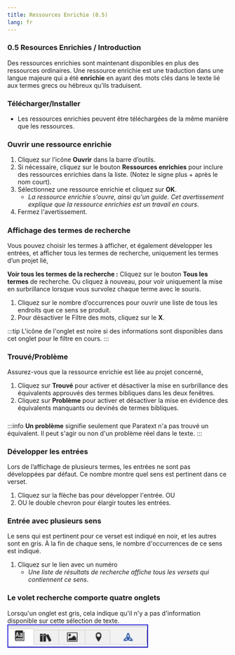 ```yaml
---
title: Ressources Enrichie (0.5)
lang: fr
---
```

### 0.5 Resources Enrichies / Introduction

Des ressources enrichies sont maintenant disponibles en plus des ressources ordinaires. Une ressource enrichie est une traduction dans une langue majeure qui a été **enrichie** en ayant des mots clés dans le texte lié aux termes grecs ou hébreux qu’ils traduisent.

### Télécharger/Installer

- Les ressources enrichies peuvent être téléchargées de la même manière que les ressources.

### Ouvrir une ressource enrichie

1.  Cliquez sur l’icône **Ouvrir** dans la barre d’outils.
1.  Si nécessaire, cliquez sur le bouton **Ressources enrichies** pour inclure des ressources enrichies dans la liste. (Notez le signe plus + après le nom court).
1.  Sélectionnez une ressource enrichie et cliquez sur **OK**.
    - *La ressource enrichie s'ouvre, ainsi qu'un guide. Cet avertissement explique que la ressource enrichies est un travail en cours*.
1.  Fermez l'avertissement.

##### 

### Affichage des termes de recherche

Vous pouvez choisir les termes à afficher, et également développer les entrées, et afficher tous les termes de recherche, uniquement les termes d’un projet lié,

**Voir tous les termes de la recherche :** Cliquez sur le bouton **Tous les termes** de recherche. Ou cliquez à nouveau, pour voir uniquement la mise en surbrillance lorsque vous survolez chaque terme avec le souris.

1.  Cliquez sur le nombre d’occurrences pour ouvrir une liste de tous les endroits que ce sens se produit.
1.  Pour désactiver le Filtre des mots, cliquez sur le **X**.

:::tip
L'icône de l'onglet est noire si des informations sont disponibles dans cet onglet pour le filtre en cours.
:::
### Trouvé/Problème

Assurez-vous que la ressource enrichie est liée au projet concerné,

1.  Cliquez sur **Trouvé** pour activer et désactiver la mise en surbrillance des équivalents approuvés des termes bibliques dans les deux fenêtres.
1.  Cliquez sur **Problème** pour activer et désactiver la mise en évidence des équivalents manquants ou devinés de termes bibliques.

##### 

:::info
**Un problème** signifie seulement que Paratext n'a pas trouvé un équivalent. Il peut s'agir ou non d'un problème réel dans le texte.
:::

### Développer les entrées

Lors de l’affichage de plusieurs termes, les entrées ne sont pas développées par défaut. Ce nombre montre quel sens est pertinent dans ce verset.

1.  Cliquez sur la flèche bas pour développer l'entrée. OU
1.  OU le double chevron pour élargir toutes les entrées.

### Entrée avec plusieurs sens

Le sens qui est pertinent pour ce verset est indiqué en noir, et les autres sont en gris. À la fin de chaque sens, le nombre d'occurrences de ce sens est indiqué.

1.  Cliquez sur le lien avec un numéro
    - *Une liste de résultats de recherche affiche tous les versets qui contiennent ce sens*.

### Le volet recherche comporte quatre onglets

Lorsqu'un onglet est gris, cela indique qu'il n'y a pas d'information disponible sur cette sélection de texte.  
![](../media/c9e4819030709e2f0881d6dec6998cf6.png)
